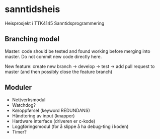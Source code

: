 # sanntidsheis
Heisprosjekt i TTK4145 Sanntidsprogrammering

## Branching model
Master: code should be tested and found working before merging into master. Do not commit new code directly here.

New feature: create new branch -> develop -> test -> add pull request to master (and then possibly close the feature branch)


## Moduler
- Nettverksmodul
- Watchdog?
- Kø/oppførsel (keyword REDUNDANS)
- Håndtering av input (knapper)
- Hardware interface (driveren er c-kode)
- Loggføringsmodul (for å slippe å ha debug-ting i koden)
- Timer?

